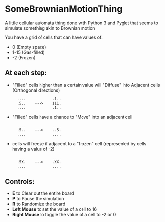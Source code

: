 # SomeBrownianMotionThing

A little cellular automata thing done with Python 3 and Pyglet that seems to simulate something akin to Brownian motion

You have a grid of cells that can have values of:

* 0 (Empty space)
* 1-15 (Gas-filled)
* -2 (Frozen)

## At each step:

* "Filled" cells higher than a certain value will "Diffuse" into Adjacent cells (Orthogonal directions)

        ....            .1..
        .5..    --->    111.
        ....            .1..
    
* "Filled" cells have a chance to "Move" into an adjacent cell
    
    
        ....            ....
        .5..    --->    ..5.
        ....            ....
        
* cells will freeze if adjacent to a "frozen" cell (represented by cells having a value of -2)
    
    
        ....            ....
        .5X.    --->    .XX.
        ....            ....
        
## Controls:
    
* **E** to Clear out the entire board
* **P** to Pause the simulation
* **R** to Randomize the board
* **Left Mouse** to set the value of a cell to 16
* **Right Mouse** to toggle the value of a cell to -2 or 0
